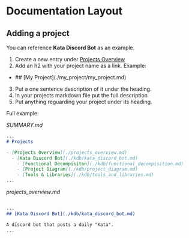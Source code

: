 # Documentation Layout

## Adding a project

You can reference **Kata Discord Bot** as an example.

1. Create a new entry under [Projects Overview](./projects_overview.md)
2. Add an h2 with your project name as a link. Example:
  - \## \[My Project\]\(./my_project/my_project.md\)
3. Put a one sentence description of it under the heading.
4. In your projects markdown file put the full description
5. Put anything reguarding your project under its heading.

Full example:

_SUMMARY.md_
```markdown
...
# Projects

- [Projects Overview](./projects_overview.md)
  - [Kata Discord Bot](./kdb/kata_discord_bot.md)
    - [Functional Decompisiton](./kdb/functional_decompisition.md)
    - [Project Diagram](./kdb/project_diagram.md)
    - [Tools & Libraries](./kdb/tools_and_libraries.md)
...
```

_projects_overview.md_
```markdown

...
## [Kata Discord Bot](./kdb/kata_discord_bot.md)

A discord bot that posts a daily "Kata".
...
```
